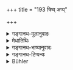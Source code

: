 +++
title = "193 त्रिष्व् अप्य्"

+++

<details><summary>गङ्गानथ-मूलानुवादः</summary>

For property, even though acquired by lawful means,—if given to these three persons,—brings calamity, in the next world, to the giver, as also to the receiver.—(193)
</details>

<details><summary>मेधातिथिः</summary>

धनग्रहणाद् अन्नदानं न निषिध्यत इत्य् उक्तं भवति । **विधिनाप्य् अर्जितं** सत्प्रतिग्रहक्रयादिना शास्त्राभ्यनुज्ञातेन प्रकारेण । **दातुर् आदातुश् च** तादृशं दानं **परत्रो**भयोर् **अनर्थाय** ॥ ४.१९३ ॥
</details>

<details><summary>गङ्गानथ-भाष्यानुवादः</summary>

The term ‘property’ is meant to imply that the giving of *food* is not forbidden.

‘*Though acquired by laicful means*,’—such as gifts from proper sources, by purchase and such other means as are permitted by the scriptures.

Such giving becomes a source of trouble to both the giver and the receiver in the next world.—(193).
</details>

<details><summary>गङ्गानथ-टिप्पन्यः</summary>

This verse is quoted in *Aparārka*, (p. 285), which explains ‘*anarthe*’
as ‘sin’;—and in *Parāśaramādhava* (Ācāra p. 174).
</details>

<details><summary>Bühler</summary>

193	For property, though earned in accordance with prescribed rules, which is given to these three (persons), causes in the next world misery both to the giver and to the recipient.
</details>
